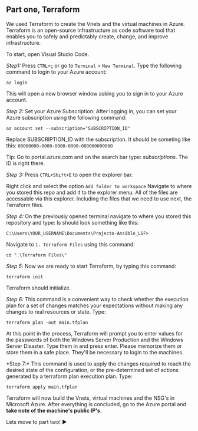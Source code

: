 ## Part one, Terraform

We used Terraform to create the Vnets and the virtual machines in Azure. Terraform is an open-source infrastructure as code software tool that enables you to safely and predictably create, change, and improve infrastructure.

To start, open Visual Studio Code.

*Step1:*
Press ```CTRL+ç``` or go to ```Terminal``` *>* ```New Terminal```. Type the following command to login to your Azure account:
```
az login
```
This will open a new browser window asking you to sign in to your Azure account.

*Step 2:* 
Set your Azure Subscription: After logging in, you can set your Azure subscription using the following command:
```
az account set --subscription="SUBSCRIPTION_ID"
```
Replace SUBSCRIPTION_ID with the subscription. It should be someting like this: ```00000000-0000-0000-0000-000000000000``` </p>
Tip: Go to portal.azure.com and on the search bar type: *subscriptions*. The ID is right there.

</p>

*Step 3:*
Press ```CTRL+Shift+E``` to open the explorer bar. </p>
Right click and select the option ```Add folder to workspace```
Navigate to where you stored this repo and add it to the explorer menu.
All of the files are accessable via this explorer. Including the files that we need to use next, the Terraform files.

*Step 4:*
On the previously opened terminal navigate to where you stored this repository and type: Is should look something like this:
```
C:\Users\YOUR_USERNAME\Documents\Projecto-Ansible_LSF>
```
Navigate to ```1. Terraform Files``` using this command:
```
cd ".\Terraform Files\"
```

*Step 5:*
Now we are ready to start Terraform, by typing this command:
``` 
terraform init
```
Terraform should initialize.
<p>
<p>

*Step 6:*
This command is a convenient way to check whether the execution plan for a set of changes matches your expectations without making any changes to real resources or state. Type:
```
terraform plan -out main.tfplan
```
At this point in the process, Terraform will prompt you to enter values for the passwords of both the Windows Server Production and the Windows Server Disaster. Type them in and press enter. Please memorize them or store them in a safe place. They'll be necessary to login to the machines.
<p>
*Step 7:*
This command is used to apply the changes required to reach the desired state of the configuration, or the pre-determined set of actions generated by a terraform plan execution plan. Type:

```
terraform apply main.tfplan
```
Terraform will now build the Vnets, virtual machines and the NSG's in Microsoft Azure. After everything is concluded, go to the Azure portal and **take note of the machine's public IP's**.
<p>

Lets move to part two! :arrow_forward: